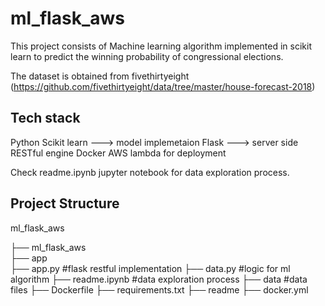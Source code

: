 # ml_flask_aws
This project consists of Machine learning algorithm implemented in scikit learn to predict the winning probability of congressional elections.

The dataset is obtained from fivethirtyeight (https://github.com/fivethirtyeight/data/tree/master/house-forecast-2018)

## Tech stack 
Python Scikit learn ---> model implemetaion
Flask ---> server side RESTful engine
Docker 
AWS lambda for deployment

Check readme.ipynb jupyter notebook for data exploration process.

## Project Structure
ml_flask_aws

 ├── ml_flask_aws                  
    ├── app                    
         ├── app.py        #flask restful implementation
         ├── data.py       #logic for ml algorithm
         ├── readme.ipynb  #data exploration process
         ├── data          #data files
         ├── Dockerfile
         ├── requirements.txt
    ├── readme
    ├── docker.yml
  
